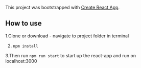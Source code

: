This project was bootstrapped with [Create React App](https://github.com/facebook/create-react-app).



## How to use

1.Clone or download - navigate to project folder in terminal

2. ``` npm install ```

3.Then run ```npm run start``` to start up the react-app and run on localhost:3000

